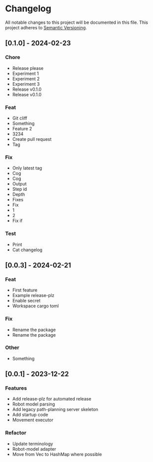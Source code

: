 # Changelog

All notable changes to this project will be documented in this file.
This project adheres to [Semantic Versioning](https://semver.org/spec/v2.0.0.html).

## [0.1.0] - 2024-02-23

### Chore

- Release please
- Experiment 1
- Experiment 2
- Experiment 3
- Release v0.1.0
- Release v0.1.0

### Feat

- Git cliff
- Something
- Feature 2
- 3234
- Create pull request
- Tag

### Fix

- Only latest tag
- Cog
- Cog
- Output
- Step id
- Depth
- Fixes
- Fix
- 1
- 2
- Fix if

### Test

- Print
- Cat changelog

## [0.0.3] - 2024-02-21

### Feat

- First feature
- Example release-plz
- Enable secret
- Workspace cargo toml

### Fix

- Rename the package
- Rename the package

### Other

- Something

## [0.0.1] - 2023-12-22

### Features

- Add release-plz for automated release
- Robot model parsing
- Add legacy path-planning server skeleton
- Add startup code
- Movement executor

### Refactor

- Update terminology
- Robot-model adapter
- Move from Vec to HashMap where possible
